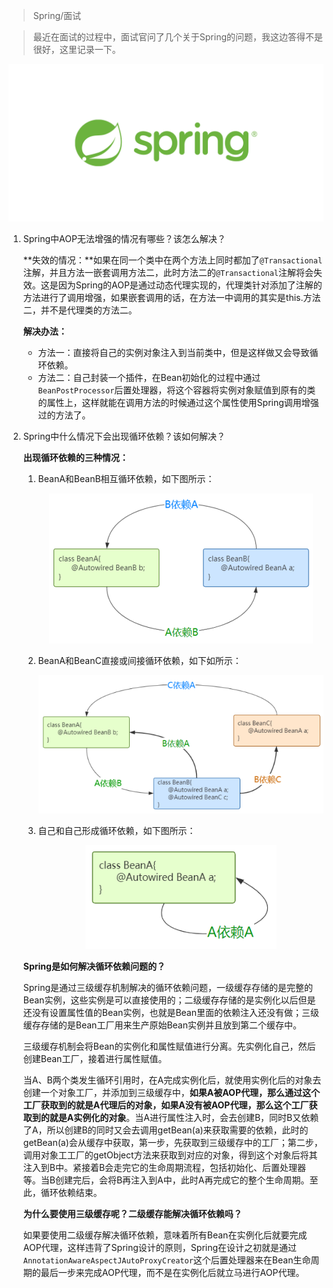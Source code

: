 > Spring/面试

> 最近在面试的过程中，面试官问了几个关于Spring的问题，我这边答得不是很好，这里记录一下。

<div align=center><img src="../../assert/og-spring.png" style="zoom: 50%;" /></div>

1. Spring中AOP无法增强的情况有哪些？该怎么解决？

    **失效的情况：**如果在同一个类中在两个方法上同时都加了`@Transactional`注解，并且方法一嵌套调用方法二，此时方法二的`@Transactional`注解将会失效。这是因为Spring的AOP是通过动态代理实现的，代理类针对添加了注解的方法进行了调用增强，如果嵌套调用的话，在方法一中调用的其实是this.方法二，并不是代理类的方法二。

    **解决办法：**

    * 方法一：直接将自己的实例对象注入到当前类中，但是这样做又会导致循环依赖。
    * 方法二：自己封装一个插件，在Bean初始化的过程中通过`BeanPostProcessor`后置处理器，将这个容器将实例对象赋值到原有的类的属性上，这样就能在调用方法的时候通过这个属性使用Spring调用增强过的方法了。

2. Spring中什么情况下会出现循环依赖？该如何解决？

    **出现循环依赖的三种情况：**

    1. BeanA和BeanB相互循环依赖，如下图所示：

        <div align=center><img src="../../assert/a和b相互依赖.webp" /></div>

    2. BeanA和BeanC直接或间接循环依赖，如下如所示：

        <div align=center><img src="../../assert/a和c间接依赖.webp" /></div>

    3. 自己和自己形成循环依赖，如下图所示：

        <div align=center><img src="../../assert/自己依赖自己.webp" /></div>

    **Spring是如何解决循环依赖问题的？**

    Spring是通过三级缓存机制解决的循环依赖问题，一级缓存存储的是完整的Bean实例，这些实例是可以直接使用的；二级缓存存储的是实例化以后但是还没有设置属性值的Bean实例，也就是Bean里面的依赖注入还没有做；三级缓存存储的是Bean工厂用来生产原始Bean实例并且放到第二个缓存中。

    三级缓存机制会将Bean的实例化和属性赋值进行分离。先实例化自己，然后创建Bean工厂，接着进行属性赋值。

    当A、B两个类发生循环引用时，在A完成实例化后，就使用实例化后的对象去创建一个对象工厂，并添加到三级缓存中，**如果A被AOP代理，那么通过这个工厂获取到的就是A代理后的对象，如果A没有被AOP代理，那么这个工厂获取到的就是A实例化的对象**。当A进行属性注入时，会去创建B，同时B又依赖了A，所以创建B的同时又会去调用getBean(a)来获取需要的依赖，此时的getBean(a)会从缓存中获取，第一步，先获取到三级缓存中的工厂；第二步，调用对象工工厂的getObject方法来获取到对应的对象，得到这个对象后将其注入到B中。紧接着B会走完它的生命周期流程，包括初始化、后置处理器等。当B创建完后，会将B再注入到A中，此时A再完成它的整个生命周期。至此，循环依赖结束。

    **为什么要使用三级缓存呢？二级缓存能解决循环依赖吗？**

    如果要使用二级缓存解决循环依赖，意味着所有Bean在实例化后就要完成AOP代理，这样违背了Spring设计的原则，Spring在设计之初就是通过`AnnotationAwareAspectJAutoProxyCreator`这个后置处理器来在Bean生命周期的最后一步来完成AOP代理，而不是在实例化后就立马进行AOP代理。